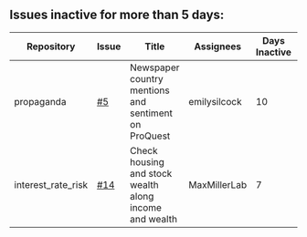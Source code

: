 
## Issues inactive for more than 5 days:

| Repository | Issue | Title | Assignees | Days Inactive | Last Updated | Project Status |
|------------|-------|-------|-----------|---------------|--------------|----------------|
| propaganda | [#5](https://github.com/MaxMillerLab/propaganda/issues/5) | Newspaper country mentions and sentiment on ProQuest | emilysilcock | 10 | 2025-07-22 | In progress |
| interest_rate_risk | [#14](https://github.com/MaxMillerLab/interest_rate_risk/issues/14) | Check housing and stock wealth along income and wealth | MaxMillerLab | 7 | 2025-07-25 | No Status |
